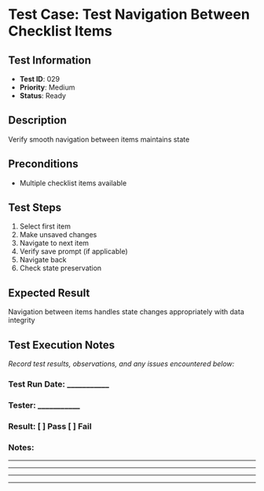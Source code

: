# Test Case: Test Navigation Between Checklist Items

## Test Information
- **Test ID**: 029
- **Priority**: Medium
- **Status**: Ready

## Description
Verify smooth navigation between items maintains state

## Preconditions
- Multiple checklist items available

## Test Steps
1. Select first item
2. Make unsaved changes
3. Navigate to next item
4. Verify save prompt (if applicable)
5. Navigate back
6. Check state preservation

## Expected Result
Navigation between items handles state changes appropriately with data integrity

## Test Execution Notes
_Record test results, observations, and any issues encountered below:_

### Test Run Date: ___________
### Tester: ___________
### Result: [ ] Pass [ ] Fail

### Notes:
_________________________________
_________________________________
_________________________________
_________________________________